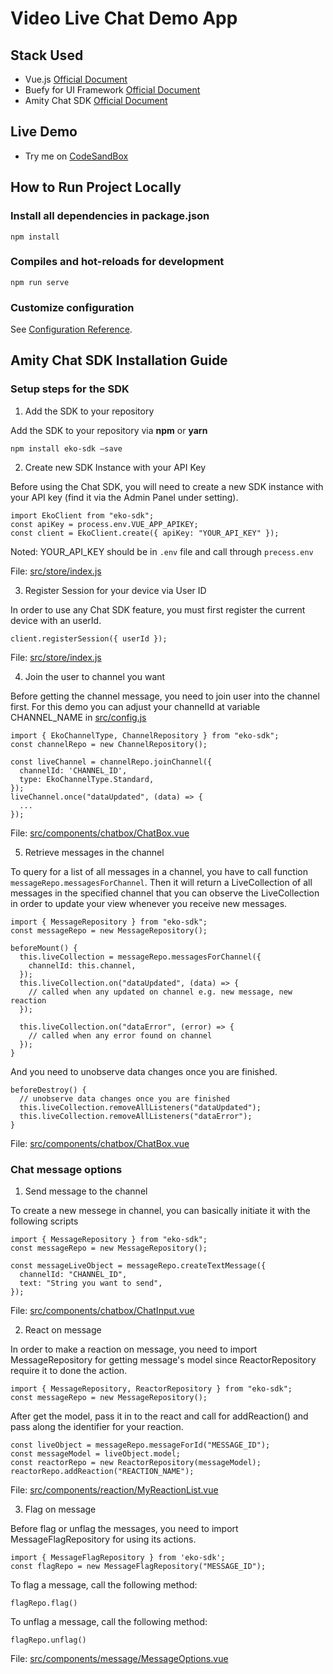 # Video Live Chat Demo App
## Stack Used
- Vue.js [Official Document](https://vuejs.org/v2/guide/)
- Buefy for UI Framework [Official Document](https://buefy.org/documentation)
- Amity Chat SDK [Official Document](https://docs2.amity.co/chat/javascript) 

## Live Demo
- Try me on [CodeSandBox](https://codesandbox.io/s/github/EkoCommunications/VideoLiveChat/tree/code-review)

## How to Run Project Locally
### Install all dependencies in package.json
```
npm install
```

### Compiles and hot-reloads for development
```
npm run serve
```

### Customize configuration
See [Configuration Reference](https://cli.vuejs.org/config/).

## Amity Chat SDK Installation Guide
### Setup steps for the SDK 
1. Add the SDK to your repository

Add the SDK to your repository via **npm** or **yarn**
```
npm install eko-sdk —save
```

2. Create new SDK Instance with your API Key

Before using the Chat SDK, you will need to create a new SDK instance with your API key (find it via the Admin Panel under setting).
```
import EkoClient from "eko-sdk";
const apiKey = process.env.VUE_APP_APIKEY;
const client = EkoClient.create({ apiKey: "YOUR_API_KEY" });
```
Noted: YOUR_API_KEY should be in `.env` file and call through `precess.env`

File: [src/store/index.js](./src/store/index.js)

3. Register Session for your device via User ID

In order to use any Chat SDK feature, you must first register the current device with an userId.
```
client.registerSession({ userId });
```
File: [src/store/index.js](./src/store/index.js)

4. Join the user to channel you want

Before getting the channel message, you need to join user into the channel first. For this demo you can adjust your channelId at variable CHANNEL_NAME in [src/config.js](./src/config.js) 

```
import { EkoChannelType, ChannelRepository } from "eko-sdk";
const channelRepo = new ChannelRepository();
```

```
const liveChannel = channelRepo.joinChannel({
  channelId: 'CHANNEL_ID',
  type: EkoChannelType.Standard,
});
liveChannel.once("dataUpdated", (data) => {
  ...
});
```
File: [src/components/chatbox/ChatBox.vue](./src/components/chatbox/ChatBox.vue) 

5. Retrieve messages in the channel

To query for a list of all messages in a channel, you have to call function `messageRepo.messagesForChannel`. Then it will return a LiveCollection of all messages in the specified channel that you can observe the LiveCollection in order to update your view whenever you receive new messages.
```
import { MessageRepository } from "eko-sdk";
const messageRepo = new MessageRepository();
```
```
beforeMount() {
  this.liveCollection = messageRepo.messagesForChannel({
    channelId: this.channel,
  });
  this.liveCollection.on("dataUpdated", (data) => {
    // called when any updated on channel e.g. new message, new reaction
  });

  this.liveCollection.on("dataError", (error) => {
    // called when any error found on channel
  });
}
```
And you need to unobserve data changes once you are finished.
```
beforeDestroy() {
  // unobserve data changes once you are finished
  this.liveCollection.removeAllListeners("dataUpdated");
  this.liveCollection.removeAllListeners("dataError");
}
```
File: [src/components/chatbox/ChatBox.vue](./src/components/chatbox/ChatBox.vue) 

### Chat message options
1. Send message to the channel

To create a new messege in channel, you can basically initiate it with the following scripts
```
import { MessageRepository } from "eko-sdk";
const messageRepo = new MessageRepository();
```
```
const messageLiveObject = messageRepo.createTextMessage({
  channelId: "CHANNEL_ID",
  text: "String you want to send",
});
```
File: [src/components/chatbox/ChatInput.vue](./src/components/chatbox/ChatInput.vue) 

2. React on message

In order to make a reaction on message, you need to import MessageRepository for getting message's model since ReactorRepository require it to done the action. 
```
import { MessageRepository, ReactorRepository } from "eko-sdk";
const messageRepo = new MessageRepository();
```
After get the model, pass it in to the react and call for addReaction() and pass along the identifier for your reaction.
```
const liveObject = messageRepo.messageForId("MESSAGE_ID");
const messageModel = liveObject.model;
const reactorRepo = new ReactorRepository(messageModel);
reactorRepo.addReaction("REACTION_NAME");
```
File: [src/components/reaction/MyReactionList.vue](./src/components/reaction/MyReactionList.vue) 

3. Flag on message

Before flag or unflag the messages, you need to import MessageFlagRepository for using its actions.
```
import { MessageFlagRepository } from 'eko-sdk';
const flagRepo = new MessageFlagRepository("MESSAGE_ID");
```
To flag a message, call the following method:
```
flagRepo.flag()
```

To unflag a message, call the following method:
```
flagRepo.unflag()
```
File: [src/components/message/MessageOptions.vue](./src/components/message/MessageOptions.vue) 
